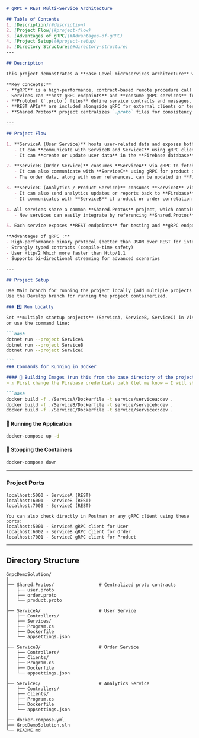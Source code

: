 ````markdown
# gRPC + REST Multi-Service Architecture

## Table of Contents
1. [Description](#description)
2. [Project Flow](#project-flow)
3. [Advantages of gRPC](#Advantages-of-gRPC)
4. [Project Setup](#project-setup)
5. [Directory Structure](#directory-structure)
---

## Description

This project demonstrates a **Base Level microservices architecture** where multiple services communicate using **gRPC** while also exposing **REST APIs** for external Post.

**Key Concepts:**
- **gRPC** is a high-performance, contract-based remote procedure call (RPC) framework.
- Services can **host gRPC endpoints** and **consume gRPC services** from other services.
- **Protobuf (`.proto`) files** define service contracts and messages.
- **REST APIs** are included alongside gRPC for external clients or testing purposes.
- **Shared.Protos** project centralizes `.proto` files for consistency across all services.

---

## Project Flow

1. **ServiceA (User Service)** hosts user-related data and exposes both **REST** and **gRPC** endpoints.  
   - It can **communicate with ServiceB and ServiceC** using gRPC clients.  
   - It can **create or update user data** in the **Firebase database**.

2. **ServiceB (Order Service)** consumes **ServiceA** via gRPC to fetch user details when processing or creating orders.  
   - It can also communicate with **ServiceC** using gRPC for product or analytics information.(Not Implemented yet just for example)
   - The order data, along with user references, can be updated in **Firebase**.

3. **ServiceC (Analytics / Product Service)** consumes **ServiceA** via gRPC to get user and order insights for analytics and reporting.  
   - It can also send analytics updates or reports back to **Firebase**.  
   - It communicates with **ServiceB** if product or order correlation data is required.

4. All services share a common **Shared.Protos** project, which contains `.proto` files defining the gRPC contracts.  
   - New services can easily integrate by referencing **Shared.Protos** to automatically generate gRPC client/server code.

5. Each service exposes **REST endpoints** for testing and **gRPC endpoints** for Inter Communication

**Advantages of gRPC :**
- High-performance binary protocol (better than JSON over REST for internal service communication)
- Strongly typed contracts (compile-time safety)
- User Http/2 Which more faster than Http/1.1
- Supports bi-directional streaming for advanced scenarios

---

## Project Setup

Use Main branch for running the project locally (add multiple projects as startup)  
Use the Develop branch for running the project containerized.

### 5️⃣ Run Locally

Set **multiple startup projects** (ServiceA, ServiceB, ServiceC) in Visual Studio
or use the command line:

```bash
dotnet run --project ServiceA
dotnet run --project ServiceB
dotnet run --project ServiceC

```
### Commands for Running in Docker

#### 🧱 Building Images (run this from the base directory of the project)
> ⚠️ First change the Firebase credentials path (let me know — I will share the file with you)

```bash
docker build -f ./ServiceA/Dockerfile -t service/servicea:dev .
docker build -f ./ServiceB/Dockerfile -t service/serviceb:dev .
docker build -f ./ServiceC/Dockerfile -t service/servicec:dev .
````

#### 🚀 Running the Application

```bash
docker-compose up -d
```

#### 🛑 Stopping the Containers

```bash
docker-compose down
```

---

### Project Ports

```
localhost:5000 - ServiceA (REST)
localhost:6001 - ServiceB (REST)
localhost:7000 - ServiceC (REST)

You can also check directly in Postman or any gRPC client using these ports:
localhost:5001 - ServiceA gRPC client for User
localhost:6002 - ServiceB gRPC client for Order
localhost:7001 - ServiceC gRPC client for Product
```

---

## Directory Structure

```
GrpcDemoSolution/
│
├── Shared.Protos/                 # Centralized proto contracts
│   ├── user.proto
│   ├── order.proto
│   └── product.proto
│
├── ServiceA/                      # User Service
│   ├── Controllers/
│   ├── Services/
│   ├── Program.cs
│   ├── Dockerfile
│   └── appsettings.json
│
├── ServiceB/                      # Order Service
│   ├── Controllers/
│   ├── Clients/
│   ├── Program.cs
│   ├── Dockerfile
│   └── appsettings.json
│
├── ServiceC/                      # Analytics Service
│   ├── Controllers/
│   ├── Clients/
│   ├── Program.cs
│   ├── Dockerfile
│   └── appsettings.json
│
├── docker-compose.yml
├── GrpcDemoSolution.sln
└── README.md
```

